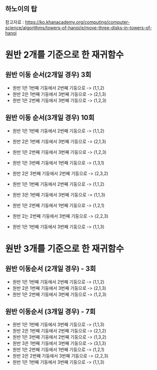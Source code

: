 ## 하노이의 탑
참고자료 : https://ko.khanacademy.org/computing/computer-science/algorithms/towers-of-hanoi/e/move-three-disks-in-towers-of-hanoi


# 원반 2개를 기준으로 한 재귀함수

## 원반 이동 순서(2개일 경우) 3회
 - 원반 1은 1번째 기둥에서 2번째 기둥으로 -> (1,1,2)
 - 원반 2은 1번째 기둥에서 3번째 기둥으로 -> (2,1,3)
 - 원반 1은 2번째 기둥에서 3번째 기둥으로 -> (1,2,3)

## 원반 이동 순서(3개일 경우) 10회
 - 원반 1은 1번째 기둥에서 2번째 기둥으로 -> (1,1,2)
 - 원반 2은 1번째 기둥에서 3번째 기둥으로 -> (2,1,3)
 - 원반 1은 2번째 기둥에서 3번째 기둥으로 -> (1,2,3)
  
 - 원반 1은 3번째 기둥에서 1번째 기둥으로 -> (1,3,1)
 - 원반 2은 3번째 기둥에서 2번째 기둥으로 -> (2,3,2)
 - 원반 1은 1번째 기둥에서 2번째 기둥으로 -> (1,1,2)
 
 - 원반 3은 1번째 기둥에서 3번째 기둥으로 -> (1,1,3)
 - 원반 1은 2번째 기둥에서 1번째 기둥으로 -> (1,2,1)
 - 원반 2는 2번째 기둥에서 3번째 기둥으로 -> (2,2,3)
 - 원반 1은 1번째 기둥에서 3번째 기둥으로 -> (1,1,3)
 
 # 원반 3개를 기준으로 한 재귀함수
 
 ## 원반 이동순서 (2개일 경우) - 3회
 - 원반 1은 1번째 기둥에서 2번째 기둥으로 -> (1,1,2)
 - 원반 2은 1번째 기둥에서 3번째 기둥으로 -> (2,1,3)
 - 원반 1은 2번째 기둥에서 3번째 기둥으로 -> (1,2,3)
 
 ## 원반 이동순서 (3개일 경우) - 7회
  - 원반 1은 1번째 기둥에서 3번째 기둥으로 -> (1,1,3)
  - 원반 2은 1번째 기둥에서 2번째 기둥으로 -> (2,1,2)
  - 원반 1은 3번째 기둥에서 2번째 기둥으로 -> (1,3,2)
  - 원반 3은 1번째 기둥에서 3번째 기둥으로 -> (3,1,3)
  - 원반 1은 2번째 기둥에서 1번째 기둥으로 -> (1,2,1)
  - 원반 2은 2번째 기둥에서 3번째 기둥으로 -> (2,2,3)
  - 원반 1은 1번째 기둥에서 3번째 기둥으로 -> (1,1,3)
